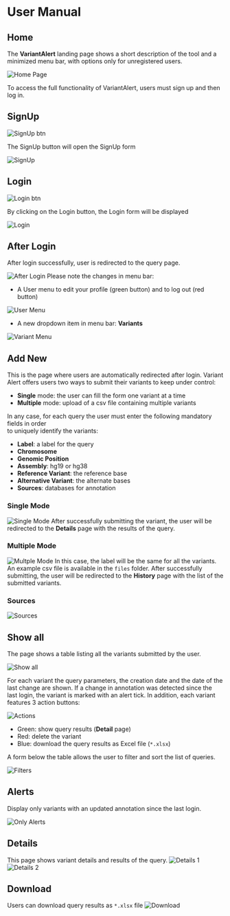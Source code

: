# User Manual

## Home
The **VariantAlert** landing page shows a short description 
of the tool and a minimized menu bar, 
with options only for unregistered users.

![Home Page](images/home.png)

To access the full functionality of VariantAlert, 
users must sign up and then log in.

## SignUp
![SignUp btn](images/signup_btn.png)

The SignUp button will open the SignUp form

![SignUp](images/signup.png)

## Login
![Login btn](images/login_btn.png)

By clicking on the Login button, the Login form will be displayed

![Login](images/login.png)

## After Login
After login successfully, user is redirected to the query page.

![After Login](images/after_login.png)
Please note the changes in menu bar:
- A User menu to edit your profile (green button) and to log out (red button) 

![User Menu](images/user_menu.png)

-  A new dropdown item in menu bar: **Variants**

![Variant Menu](images/variants_menu.png)

## Add New
This is the page where users are automatically redirected after login.
Variant Alert offers users two ways to submit their variants to keep under control:
- **Single** mode: the user can fill the form one variant at a time
- **Multiple** mode: upload of a csv file containing multiple variants

In any case, for each query the user must enter the following mandatory fields in order  
to uniquely identify the variants:
- **Label**: a label for the query
- **Chromosome**
- **Genomic Position**
- **Assembly**: hg19 or hg38
- **Reference Variant**: the reference base 
- **Alternative Variant**: the alternate bases
- **Sources**: databases for annotation

### Single Mode
![Single Mode](images/add_new_single.png)
After successfully submitting the variant, the user will be redirected to
the **Details** page with the results of the query.

### Multiple Mode
![Multple Mode](images/add_new_multiple.png)
In this case, the label will be the same for all the variants.
An example csv file is available in the `files` folder.
After successfully submitting, the user will be redirected to the **History** 
page with the list of the submitted variants.

### Sources
![Sources](images/add_new_sources.png)

## Show all
The page shows a table listing all the variants submitted by the user.

![Show all](images/show_all.png)

For each variant the query parameters, 
the creation date and the date of the last change are shown. 
If a change in annotation was detected since the last login, 
the variant is marked with an alert tick. In addition, 
each variant features 3 action buttons:

![Actions](images/show_all_actions.png)
- Green: show query results (**Detail** page)
- Red: delete the variant
- Blue: download the query results as Excel file (`*.xlsx`)

A form below the table allows the user to filter and sort the list of queries.

![Filters](images/show_all_filters.png)
## Alerts
Display only variants with an updated annotation since the last login.

![Only Alerts](images/only_alerts.png)

## Details
This page shows variant details and results of the query.
![Details 1](images/details_1.png)
![Details 2](images/details_2.png)


## Download
Users can download query results as `*.xlsx` file 
![Download](images/download.png)
